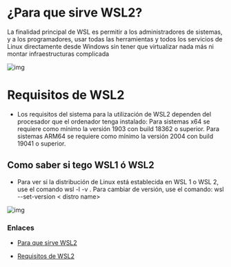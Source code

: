 
# __¿Para que sirve WSL2__?

La finalidad principal de WSL es permitir a los administradores de sistemas, y a los programadores, usar todas las herramientas y todos los servicios de Linux directamente desde Windows sin tener que virtualizar nada más ni montar infraestructuras complicada 

![img](img/Logo_3.png)

# __Requisitos de WSL2__
* Los requisitos del sistema para la utilización de WSL2 dependen del procesador que el ordenador tenga instalado: Para sistemas x64 se requiere como mínimo la versión 1903 con build 18362 o superior. Para sistemas ARM64 se requiere como mínimo la versión 2004 con build 19041 o superior.

## __Como saber si tego WSL1 ó WSL2__

* Para ver si la distribución de Linux está establecida en WSL 1 o WSL 2, use el comando wsl -l -v . Para cambiar de versión, use el comando: wsl --set-version < distro name> 

![img](img/Logo_4.jpg)

### __Enlaces__
* [Para que sirve WSL2](https://www.softzone.es/windows/como-se-hace/subsistema-windows-linux/#:~:text=La%20finalidad%20principal%20de%20WSL,m%C3%A1s%20ni%20montar%20infraestructuras%20complicadas.)

* [Requisitos de WSL2](https://www.ionos.es/digitalguide/servidores/know-how/wsl2/#:~:text=Los%20requisitos%20del%20sistema%20para,con%20build%2019041%20o%20superior.)
